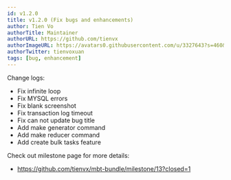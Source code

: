 ```yaml
---
id: v1.2.0
title: v1.2.0 (Fix bugs and enhancements)
author: Tien Vo
authorTitle: Maintainer
authorURL: https://github.com/tienvx
authorImageURL: https://avatars0.githubusercontent.com/u/3327643?s=460&v=4
authorTwitter: tienvoxuan
tags: [bug, enhancement]
---
```


Change logs:
* Fix infinite loop
* Fix MYSQL errors
* Fix blank screenshot
* Fix transaction log timeout
* Fix can not update bug title
* Add make generator command
* Add make reducer command
* Add create bulk tasks feature

Check out milestone page for more details:
* https://github.com/tienvx/mbt-bundle/milestone/13?closed=1
